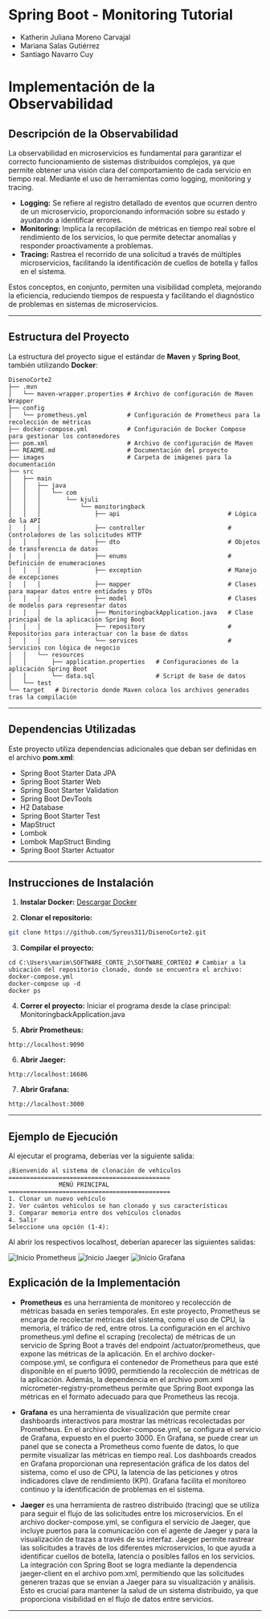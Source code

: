 # **Spring Boot - Monitoring Tutorial**

* Katherin Juliana Moreno Carvajal
* Mariana Salas Gutiérrez
* Santiago Navarro Cuy

# Implementación de la Observabilidad

## Descripción de la Observabilidad

 La observabilidad en microservicios es fundamental para garantizar el correcto funcionamiento de sistemas distribuidos complejos,
 ya que permite obtener una visión clara del comportamiento de cada servicio en tiempo real. Mediante el uso de herramientas como logging, monitoring y tracing.

 - **Logging:** Se refiere al registro detallado de eventos que ocurren dentro de un microservicio, proporcionando información sobre su estado y ayudando a identificar errores. 
 - **Monitoring:**  Implica la recopilación de métricas en tiempo real sobre el rendimiento de los servicios, lo que permite detectar anomalías y responder proactivamente a problemas.
 - **Tracing:** Rastrea el recorrido de una solicitud a través de múltiples microservicios, facilitando la identificación de cuellos de botella y fallos en el sistema.

Estos conceptos, en conjunto, permiten una visibilidad completa, mejorando la eficiencia, reduciendo tiempos de respuesta y facilitando el diagnóstico de problemas en sistemas de microservicios.

---

## Estructura del Proyecto
La estructura del proyecto sigue el estándar de **Maven** y **Spring Boot**, también utilizando **Docker**:

```
DisenoCorte2
├── .mvn
│   └── maven-wrapper.properties # Archivo de configuración de Maven Wrapper
├── config
│   └── prometheus.yml           # Configuración de Prometheus para la recolección de métricas
├── docker-compose.yml           # Configuración de Docker Compose para gestionar los contenedores
├── pom.xml                      # Archivo de configuración de Maven
├── README.md                    # Documentación del proyecto
├── images                       # Carpeta de imágenes para la documentación
├── src
│   ├── main
│   │   ├── java
│   │   │   └── com
│   │   │       └── kjuli
│   │   │           └── monitoringback
│   │   │               ├── api                              # Lógica de la API
│   │   │               ├── controller                       # Controladores de las solicitudes HTTP
│   │   │               ├── dto                              # Objetos de transferencia de datos
│   │   │               ├── enums                            # Definición de enumeraciones
│   │   │               ├── exception                        # Manejo de excepciones
│   │   │               ├── mapper                           # Clases para mapear datos entre entidades y DTOs
│   │   │               ├── model                            # Clases de modelos para representar datos
│   │   │               ├── MonitoringbackApplication.java   # Clase principal de la aplicación Spring Boot
│   │   │               ├── repository                       # Repositorios para interactuar con la base de datos
│   │   │               └── services                         # Servicios con lógica de negocio
│   │   └── resources
│   │       ├── application.properties   # Configuraciones de la aplicación Spring Boot
│   │       └── data.sql                 # Script de base de datos
│   └── test
└── target   # Directorio donde Maven coloca los archivos generados tras la compilación
```

---

## Dependencias Utilizadas

Este proyecto utiliza dependencias adicionales que deban ser definidas en el archivo **pom.xml**:
- Spring Boot Starter Data JPA
- Spring Boot Starter Web
- Spring Boot Starter Validation
- Spring Boot DevTools
- H2 Database
- Spring Boot Starter Test
- MapStruct
- Lombok
- Lombok MapStruct Binding
- Spring Boot Starter Actuator

---

## Instrucciones de Instalación

1. **Instalar Docker:**
[Descargar Docker](https://docs.docker.com/desktop/setup/install/windows-install/)
   
2. **Clonar el repositorio:**
```bash
git clone https://github.com/Syreus311/DisenoCorte2.git
```

3. **Compilar el proyecto:**
```Símbolo del Sistema
cd C:\Users\marim\SOFTWARE_CORTE_2\SOFTWARE_CORTE02 # Cambiar a la ubicación del repositorio clonado, donde se encuentra el archivo: docker-compose.yml
docker-compose up -d
docker ps
```

4. **Correr el proyecto:**
Iniciar el programa desde la clase principal: MonitoringbackApplication.java

5. **Abrir Prometheus:**
```Navegador
http://localhost:9090
```

6. **Abrir Jaeger:**
```Navegador
http://localhost:16686
```

7. **Abrir Grafana:**
```Navegador
http://localhost:3000
```

---

## Ejemplo de Ejecución
Al ejecutar el programa, deberías ver la siguiente salida:

```
¡Bienvenido al sistema de clonación de vehículos
=============================================
              MENÚ PRINCIPAL
=============================================
1. Clonar un nuevo vehículo
2. Ver cuántos vehículos se han clonado y sus características
3. Comparar memoria entre dos vehículos clonados
4. Salir
Seleccione una opción (1-4):
```

Al abrir los respectivos localhost, deberían aparecer las siguientes salidas:

![Inicio Prometheus](images/inicioprome.png)
![Inicio Jaeger](images/iniciojae.png)
![Inicio Grafana](images/iniciografana.png)

## Explicación de la Implementación
- **Prometheus** es una herramienta de monitoreo y recolección de métricas basada en series temporales. En este proyecto, Prometheus se encarga de recolectar métricas del sistema, como el uso de CPU, la memoria, el tráfico de red, entre otros. La configuración en el archivo prometheus.yml define el scraping (recolecta) de métricas de un servicio de Spring Boot a través del endpoint /actuator/prometheus, que expone las métricas de la aplicación. En el archivo docker-compose.yml, se configura el contenedor de Prometheus para que esté disponible en el puerto 9090, permitiendo la recolección de métricas de la aplicación. Además, la dependencia en el archivo pom.xml micrometer-registry-prometheus permite que Spring Boot exponga las métricas en el formato adecuado para que Prometheus las recoja.

- **Grafana** es una herramienta de visualización que permite crear dashboards interactivos para mostrar las métricas recolectadas por Prometheus. En el archivo docker-compose.yml, se configura el servicio de Grafana, expuesto en el puerto 3000. En Grafana, se puede crear un panel que se conecta a Prometheus como fuente de datos, lo que permite visualizar las métricas en tiempo real. Los dashboards creados en Grafana proporcionan una representación gráfica de los datos del sistema, como el uso de CPU, la latencia de las peticiones y otros indicadores clave de rendimiento (KPI). Grafana facilita el monitoreo continuo y la identificación de problemas en el sistema.

- **Jaeger** es una herramienta de rastreo distribuido (tracing) que se utiliza para seguir el flujo de las solicitudes entre los microservicios. En el archivo docker-compose.yml, se configura el servicio de Jaeger, que incluye puertos para la comunicación con el agente de Jaeger y para la visualización de trazas a través de su interfaz. Jaeger permite rastrear las solicitudes a través de los diferentes microservicios, lo que ayuda a identificar cuellos de botella, latencia o posibles fallos en los servicios. La integración con Spring Boot se logra mediante la dependencia jaeger-client en el archivo pom.xml, permitiendo que las solicitudes generen trazas que se envían a Jaeger para su visualización y análisis. Esto es crucial para mantener la salud de un sistema distribuido, ya que proporciona visibilidad en el flujo de datos entre servicios.
---
